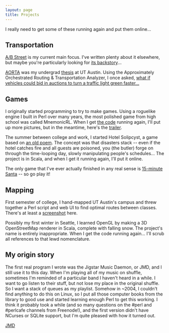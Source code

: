 ```yaml
---
layout: page
title: Projects
---
```


I really need to get some of these running again and put them online...

## Transportation

[A/B Street](abstreet.org) is my current main focus. I've written plenty about it elsewhere, but maybe you're particularly looking for [its backstory](https://a-b-street.github.io/docs/project/history/backstory.html)...

[AORTA](https://github.com/dabreegster/aorta/) was my undergrad [thesis](http://apps.cs.utexas.edu/tech_reports/reports/tr/TR-2157.pdf) at UT Austin. Using the Approximately Orchestrated Routing & Transportation Analyzer, I once asked, [what if vehicles could bid in auctions to turn a traffic light green faster...](https://ieeexplore.ieee.org/abstract/document/6728285)

## Games

I originally started programming to try to make games. Using a roguelike engine I built in Perl over many years, the most polished game from high school was called MnemonicRL. When I get [the code](https://github.com/dabreegster/mnemonicrl) running again, I'll put up more pictures, but in the meantime, here's the [trailer](https://www.youtube.com/watch?v=lsQC9reFbdQ).

The summer between college and work, I started Hotel Solipcyst, a game based on [an old poem](../poetry/high/hotel_solipcyst.md). The concept was that disasters stack -- even if the hotel catches fire and all guests are poisoned, you (the butler) forge on through the time-looping day, slowly manipulating people's schedules... The project is in Scala, and when I get it running again, I'll put it online.

The only game that I've ever actually finished in any real sense is [15-minute Santa](santa.abstreet.org) -- so go play it!

## Mapping

First semester of college, I hand-mapped UT Austin's campus and threw together a Perl script and web UI to find optimal routes between classes. There's at least a [screenshot](https://a-b-street.github.io/docs/project/history/backstory.html) here.

Possibly my first winter in Seattle, I learned OpenGL by making a 3D OpenStreetMap renderer in Scala, complete with falling snow. The project's name is entirely inappropriate. When I get the code running again... I'll scrub all references to that lewd nomenclature.

## My origin story

The first real program I wrote was the Jigstar Music Daemon, or JMD, and I still use it to this day. When I'm playing all of my music on shuffle, sometimes I'm reminded of a particular band I haven't heard in a while. I want to go listen to their stuff, but not lose my place in the original shuffle. So I want a stack of queues as my playlist. Somehow in ~2004, I couldn't find anything to do this on Linux, so I put all those computer books from the library to good use and started learning enough Perl to get this working. I think it probably took a while (and so many questions on the #perl and #perlcafe channels from Freenode!), and the first version didn't have NCurses or SQLite support, but I'm quite pleased with how it turned out.

[JMD](jmd.png)
